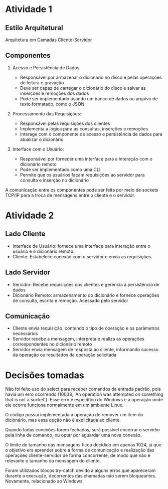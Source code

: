 # Atividade 1

## Estilo Arquitetural

Arquitetura em Camadas Cliente-Servidor

## Componentes

1. Acesso e Persistência de Dados:

    - Responsável por armazenar o dicionário no disco e pelas operações de leitura e gravação
    - Deve ser capaz de carregar o dicionário do disco e salvar as inserções e remoções dos dados
    - Pode ser implementado usando um banco de dados ou arquivo de texto formatado, como o JSON

2. Processamento das Requisições:

    - Responsável pelas requisições dos clientes
    - Implementa a lógica para as consultas, inserções e remoções
    - Interage com o componente de acesso e persistência de dados para atualizar o dicionário

3. Interface com o Usuário:

    - Responsável por fornecer uma interface para a interação com o dicionário remoto
    - Pode ser implementado como uma CLI
    - Permite que os usuários façam requisições ao servidor para consulta e inserção no dicionário

A comunicação entre os componentes pode ser feita por meio de sockets TCP/IP para a troca de mensagens entre o cliente e o servidor. 

# Atividade 2

## Lado Cliente

- Interface de Usuário: fornece uma interface para interação entre o usuário e o dicionário remoto. 
- Cliente: Estabelece conexão com o servidor e envia as requisições. 

## Lado Servidor

- Servidor: Recebe requisições dos clientes e gerencia a persistência de dados
- Dicionário Remoto: armazenamento do dicionário e fornece operações de consulta, escrita e remoção. Acessado pelo servidor

## Comunicação

- Cliente envia requisição, contendo o tipo de operação e os parâmetros necessários
- Servidor recebe a mensagem, interpreta e realiza as operações correspondentes no dicionário remoto
- Servidor envia mensagem de resposta ao cliente, informando sucesso da operação ou resultados da operação solicitada

# Decisões tomadas

Não foi feito uso do select para receber comandos da entrada padrão, pois havia um erro ocorrendo (10038, 'An operation was attempted on something that is not a socket'). Esse erro é específico do Windows e a operação onde ele ocorre funciona normalmente em um ambiente Linux.

O código possui implementada a operação de remover um item do dicionário, mas essa opção não é explicitada ao cliente.

Quando todas conexões forem fechadas, será possível encerrar o servidor pela linha de comando, ou optar por aguardar uma nova conexão.

O limite de tamanho das mensagens ficou decidido em apenas 1024, já que o objetivo era aprender sobre a forma de comunicação e realização das operações cliente-servidor de forma concorrente, de modo que não é relevante o tamanho da mensagem do cliente.

Foram utilizados blocos try-catch devido a alguns erros que apareceram durante a execução, decorrentes das chamadas não serem bloqueantes. Novamente, relacionado ao Windows.

